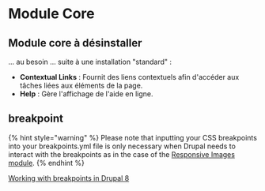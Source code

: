 # Module Core

## Module core à désinstaller

... au besoin ... suite à une installation "standard" :

* **Contextual Links** : Fournit des liens contextuels afin d'accéder aux tâches liées aux éléments de la page.
* **Help** : Gère l'affichage de l'aide en ligne.

## breakpoint

{% hint style="warning" %}
Please note that inputting your CSS breakpoints into your breakpoints.yml file is only necessary when Drupal needs to interact with the breakpoints as in the case of the [Responsive Images module](https://www.drupal.org/docs/8/mobile-guide/responsive-images-in-drupal-8).
{% endhint %}

[Working with breakpoints in Drupal 8](https://www.drupal.org/docs/8/theming-drupal-8/working-with-breakpoints-in-drupal-8)



